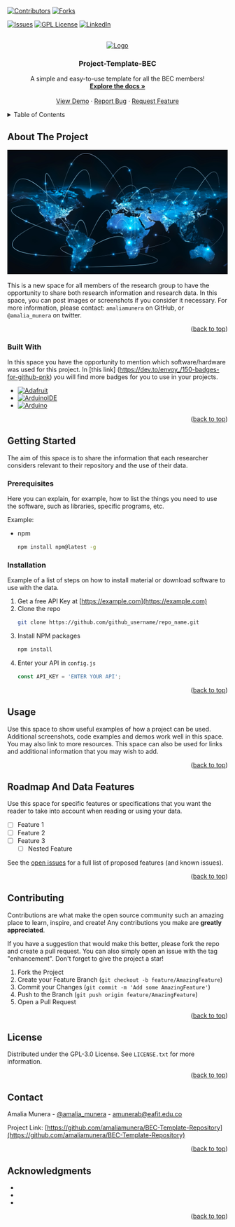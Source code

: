 <!-- Welcome to the BEC research group data-sharing template -->
<a name="readme-top"></a>
<!--
*** If you have a question, please email me to amunerab@eafit.edu.co
*** If you have a suggestion, please fork the repository and create a pull request
*** Don't forget to give the project a star!
-->



<!-- PROJECT SHIELDS -->
<!--
*** Here, the "markdown" reference style is used for links
*** First is [brackets] and then (parenthesis)
-->
[![Contributors][contributors-shield]][contributors-url]
[![Forks][forks-shield]][forks-url]
<!-- [![Stargazers][stars-shield]][stars-url] -->
[![Issues][issues-shield]][issues-url]
[![GPL License][license-shield]][license-url]
[![LinkedIn][linkedin-shield]][linkedin-url]



<!-- PROJECT LOGO -->
<br />
<div align="center">
  <a href="https://github.com/amaliamunera/BEC-Template-Repository">
    <img src="BEC-logo.png" alt="Logo" width="80" height="80">
  </a>

<h3 align="center">Project-Template-BEC</h3>

  <p align="center">
    A simple and easy-to-use template for all the BEC members!
    <br />
    <a href="https://github.com/amaliamunera/BEC-Template-Repository"><strong>Explore the docs »</strong></a>
    <br />
    <br />
    <a href="https://github.com/amaliamunera/BEC-Template-Repository">View Demo</a>
    ·
    <a href="https://github.com/amaliamunera/BEC-Template-Repository/issues">Report Bug</a>
    ·
    <a href="https://github.com/amaliamunera/BEC-Template-Repository/issues">Request Feature</a>
  </p>
</div>



<!-- TABLE OF CONTENTS -->
<details>
  <summary>Table of Contents</summary>
  <ol>
    <li>
      <a href="#about-the-project">About The Project</a>
      <ul>
        <li><a href="#built-with">Built With</a></li>
      </ul>
    </li>
    <li>
      <a href="#getting-started">Getting Started</a>
      <ul>
        <li><a href="#prerequisites-and-additional-data">Prerequisites</a></li>
        <li><a href="#installation">Installation</a></li>
      </ul>
    </li>
    <li><a href="#usage">Usage</a></li>
    <li><a href="#roadmap-and-data-features">Roadmap And Data Features</a></li>
    <li><a href="#contributing">Contributing</a></li>
    <li><a href="#license">License</a></li>
    <li><a href="#contact">Contact</a></li>
    <li><a href="#acknowledgments">Acknowledgments</a></li>
  </ol>
</details>



<!-- ABOUT THE PROJECT -->
## About The Project

[![Product Name Screen Shot][product-screenshot]](https://github.com/amaliamunera/BEC-Template-Repository/blob/main/images/data-network.png)

This is a new space for all members of the research group to have the opportunity to share both research information and research data. 
In this space, you can post images or screenshots if you consider it necessary.  For more information, please contact: `amaliamunera` on GitHub, or `@amalia_munera` on twitter.
<p align="right">(<a href="#readme-top">back to top</a>)</p>



### Built With

In this space you have the opportunity to mention which software/hardware was used for this project. In [this link] (https://dev.to/envoy_/150-badges-for-github-pnk) you will find more badges for you to use in your projects.

* [![Adafruit][Adafruit.com]][Adafruit-url]
* [![ArduinoIDE][ArduinoIDE.com]][ArduinoIDE-url]
* [![Arduino][Arduino.com]][Arduino-url]

<p align="right">(<a href="#readme-top">back to top</a>)</p>



<!-- GETTING STARTED -->
## Getting Started

The aim of this space is to share the information that each researcher considers relevant to their repository and the use of their data.  

### Prerequisites

Here you can explain, for example, how to list the things you need to use the software, such as libraries, specific programs, etc.

Example: 

* npm
  ```sh
  npm install npm@latest -g
  ```

### Installation

Example of a list of steps on how to install material or download software to use with the data. 

1. Get a free API Key at [https://example.com](https://example.com)
2. Clone the repo
   ```sh
   git clone https://github.com/github_username/repo_name.git
   ```
3. Install NPM packages
   ```sh
   npm install
   ```
4. Enter your API in `config.js`
   ```js
   const API_KEY = 'ENTER YOUR API';
   ```

<p align="right">(<a href="#readme-top">back to top</a>)</p>



<!-- USAGE EXAMPLES -->
## Usage

Use this space to show useful examples of how a project can be used. Additional screenshots, code examples and demos work well in this space. You may also link to more resources. This space can also be used for links and additional information that you may wish to add. 

<!-- _For more examples, please refer to the [Documentation](https://example.com)_ -->

<p align="right">(<a href="#readme-top">back to top</a>)</p>



<!-- ROADMAP -->
## Roadmap And Data Features

Use this space for specific features or specifications that you want the reader to take into account when reading or using your data. 

- [ ] Feature 1
- [ ] Feature 2
- [ ] Feature 3
    - [ ] Nested Feature

See the [open issues](https://github.com/amaliamunera/BEC-Template-Repository/issues) for a full list of proposed features (and known issues).

<p align="right">(<a href="#readme-top">back to top</a>)</p>



<!-- CONTRIBUTING -->
## Contributing

Contributions are what make the open source community such an amazing place to learn, inspire, and create! Any contributions you make are **greatly appreciated**.

If you have a suggestion that would make this better, please fork the repo and create a pull request. You can also simply open an issue with the tag "enhancement".
Don't forget to give the project a star!

1. Fork the Project
2. Create your Feature Branch (`git checkout -b feature/AmazingFeature`)
3. Commit your Changes (`git commit -m 'Add some AmazingFeature'`)
4. Push to the Branch (`git push origin feature/AmazingFeature`)
5. Open a Pull Request

<p align="right">(<a href="#readme-top">back to top</a>)</p>



<!-- LICENSE -->
## License

Distributed under the GPL-3.0 License. See `LICENSE.txt` for more information.

<p align="right">(<a href="#readme-top">back to top</a>)</p>



<!-- CONTACT -->
## Contact

Amalia Munera - [@amalia_munera](https://twitter.com/amalia_munera) - amunerab@eafit.edu.co

Project Link: [https://github.com/amaliamunera/BEC-Template-Repository](https://github.com/amaliamunera/BEC-Template-Repository)

<p align="right">(<a href="#readme-top">back to top</a>)</p>



<!-- ACKNOWLEDGMENTS -->
## Acknowledgments

* []()
* []()
* []()

<p align="right">(<a href="#readme-top">back to top</a>)</p>



<!-- MARKDOWN LINKS & IMAGES -->
<!-- https://www.markdownguide.org/basic-syntax/#reference-style-links -->
[contributors-shield]: https://img.shields.io/github/contributors/github_username/repo_name.svg?style=for-the-badge
[contributors-url]: https://github.com/amaliamunera/BEC-Template-Repository/graphs/contributors
[forks-shield]: https://img.shields.io/github/forks/github_username/repo_name.svg?style=for-the-badge
[forks-url]: https://github.com/amaliamunera/BEC-Template-Repository/network/members
<!-- [stars-shield]: https://img.shields.io/github/stars/github_username/repo_name.svg?style=for-the-badge
[stars-url]: https://github.com/github_username/repo_name/stargazers -->
[issues-shield]: https://img.shields.io/github/issues/github_username/repo_name.svg?style=for-the-badge
[issues-url]: https://github.com/amaliamunera/BEC-Template-Repository/issues
[license-shield]: https://img.shields.io/github/license/github_username/repo_name.svg?style=for-the-badge
[license-url]: https://github.com/amaliamunera/BEC-Template-Repository/blob/main/LICENSE
[linkedin-shield]: https://img.shields.io/badge/LinkedIn-0077B5?style=for-the-badge&logo=linkedin&logoColor=white
[linkedin-url]: https://linkedin.com/in/amaliamunera
[product-screenshot]: images/data-network.png
[Arduino.com]: https://img.shields.io/badge/Arduino-00979D?style=for-the-badge&logo=Arduino&logoColor=white
[Arduino-url]: https://www.arduino.cc/
[ArduinoIDE.com]: https://img.shields.io/badge/Arduino_IDE-00979D?style=for-the-badge&logo=arduino&logoColor=white
[ArduinoIDE-url]: https://www.arduino.cc/
[Adafruit.com]: https://img.shields.io/badge/adafruit-000000?style=for-the-badge&logo=adafruit&logoColor=white
[Adafruit-url]: https://learn.adafruit.com/
